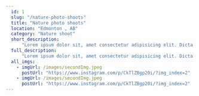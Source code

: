 ```yaml
---
  id: 1
  slug: "/nature-photo-shoots"
  title: "Nature photo shoots"
  location: "Edmonton , AB"
  category: "Nature shoot"
  short_description:
      "Lorem ipsum dolor sit, amet consectetur adipisicing elit. Dicta laboriosam, iure dignissimos, ad et dolorum illo nesciunt, impedit obcaecati tempore aliquam quidem suscipit itaque necessitatibus! Laborum consequatur repellat impedit ex."
  full_description:
      "Lorem ipsum dolor sit, amet consectetur adipisicing elit. Dicta laboriosam, iure dignissimos, ad et dolorum illo nesciunt, impedit obcaecati tempore aliquam quidem suscipit itaque necessitatibus! Laborum consequatur repellat impedit ex.Lorem ipsum dolor sit, amet consectetur adipisicing elit. Dicta laboriosam, iure dignissimos, ad et dolorum illo nesciunt, impedit obcaecati tempore aliquam quidem suscipit itaque necessitatibus! Laborum consequatur repellat impedit ex.Lorem ipsum dolor sit, amet consectetur adipisicing elit. Dicta laboriosam, iure dignissimos, ad et dolorum illo nesciunt, impedit obcaecati tempore aliquam quidem suscipit itaque necessitatibus! Laborum consequatur repellat impedit ex.Lorem ipsum dolor sit, amet consectetur adipisicing elit. Dicta laboriosam, iure dignissimos, ad et dolorum illo nesciunt, impedit obcaecati tempore aliquam quidem suscipit itaque necessitatibus! Laborum consequatur repellat impedit ex."
  all_imgs:
    - imgUrl: /images/secondImg.jpeg
      postUrl: "https://www.instagram.com/p/CkTlZBgp20i/?img_index=2"
    - imgUrl: /images/secondImg.jpeg
      postUrl: "https://www.instagram.com/p/CkTlZBgp20i/?img_index=2"
---
```


